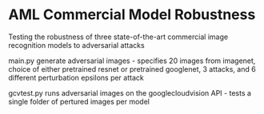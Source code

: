 # AML Commercial Model Robustness
 Testing the robustness of three state-of-the-art commercial image recognition models to adversarial attacks

 main.py generate adversarial images - specifies 20 images from imagenet, choice of either pretrained resnet or pretrained googlenet, 3 attacks, and 6 different perturbation epsilons per attack

 gcvtest.py runs adversarial images on the googlecloudvision API - tests a single folder of pertured images per model
